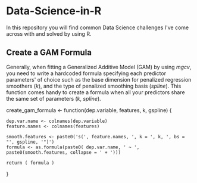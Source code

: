 # Data-Science-in-R
In this repository you will find common Data Science challenges I've come across with and solved by using R.

## Create a GAM Formula

Generally, when fitting a Generalized Additive Model (GAM) by using *mgcv*, you need to write a hardcoded formula specifying each predictor parameters' of choice such as the base dimension for penalized regression smoothers (*k*), and the type of penalized smoothing basis (*spline*). This function comes handy to create a formula when all your predictors share the same set of parameters (*k*, *spline*).

create_gam_formula <- 
  function(dep.variable, features, k, gspline) {
    
    dep.var.name <- colnames(dep.variable)
    feature.names <- colnames(features)
    
    smooth.features <- paste0('s(', feature.names, ', k = ', k, ', bs = "', gspline, '")')
    formula <- as.formula(paste0( dep.var.name, ' ~ ', paste0(smooth.features, collapse = ' + ')))
    
    return ( formula )
    
  }
